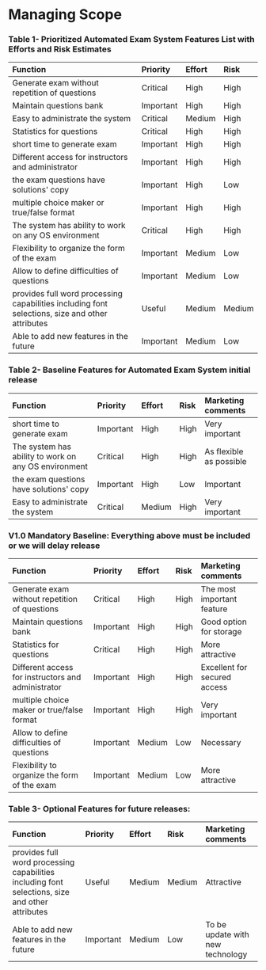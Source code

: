 # Managing Scope #

### Table 1- Prioritized Automated Exam System Features List with Efforts and Risk Estimates ###

| **Function** | **Priority** | **Effort** | **Risk** |
|:-------------|:-------------|:-----------|:---------|
|Generate exam without repetition of questions|Critical      |High        |High      |
|Maintain questions bank|Important     |High        |High      |
|Easy to administrate the system| Critical     | Medium     | High     |
|Statistics for questions|Critical      |High        |High      |
|short time to generate exam|Important     |High        |High      |
|Different access for instructors and administrator|Important     |High        |High      |
|the exam questions have solutions' copy|Important     |High        |Low       |
|multiple choice maker or true/false format|Important     |High        |High      |
|The system has ability to work on any OS environment|Critical      |High        |High      |
|Flexibility to organize the form of the exam|Important     |Medium      |Low       |
| Allow to define difficulties of questions| Important    | Medium     | Low      |
|provides full  word processing capabilities including font selections, size and other attributes|Useful        | Medium     | Medium   |
|Able to add new features in the future| Important    | Medium     | Low      |

### Table 2- Baseline Features for Automated Exam System initial release ###
| **Function** | **Priority** | **Effort** | **Risk** | **Marketing comments** |
|:-------------|:-------------|:-----------|:---------|:-----------------------|
|short time to generate exam|Important     |High        |High      | Very important         |
|The system has ability to work on any OS environment|Critical      |High        |High      | As flexible as possible|
|the exam questions have solutions' copy|Important     |High        |Low       | Important              |
|Easy to administrate the system| Critical     | Medium     | High     | Very important         |

### V1.0 Mandatory Baseline: Everything above must be included or we will delay release ###
| **Function** | **Priority** | **Effort** | **Risk** | **Marketing comments** |
|:-------------|:-------------|:-----------|:---------|:-----------------------|
|Generate exam without repetition of questions|Critical      |High        |High      | The most important feature|
|Maintain questions bank|Important     |High        |High      | Good option for storage|
|Statistics for questions|Critical      |High        |High      | More attractive        |
|Different access for instructors and administrator|Important     |High        |High      | Excellent for secured access|
|multiple choice maker or true/false format|Important     |High        |High      | Very important         |
| Allow to define difficulties of questions| Important    | Medium     | Low      | Necessary              |
|Flexibility to organize the form of the exam|Important     |Medium      |Low       | More attractive        |

### Table 3- Optional Features for future releases: ###
| **Function** | **Priority** | **Effort** | **Risk** | **Marketing comments** |
|:-------------|:-------------|:-----------|:---------|:-----------------------|
|provides full  word processing capabilities including font selections, size and other attributes|Useful        | Medium     | Medium   | Attractive             |
|Able to add new features in the future| Important    | Medium     | Low      | To be update with new technology|